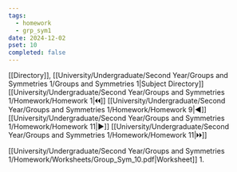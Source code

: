 ```yaml
---
tags:
  - homework
  - grp_sym1
date: 2024-12-02
pset: 10
completed: false
---
```

[[Directory]], [[University/Undergraduate/Second Year/Groups and Symmetries 1/Groups and Symmetries 1|Subject Directory]]
[[University/Undergraduate/Second Year/Groups and Symmetries 1/Homework/Homework 1|🞀🞀]] [[University/Undergraduate/Second Year/Groups and Symmetries 1/Homework/Homework 9|◀]] [[University/Undergraduate/Second Year/Groups and Symmetries 1/Homework/Homework 11|▶]] [[University/Undergraduate/Second Year/Groups and Symmetries 1/Homework/Homework 11|🞂🞂]]

[[University/Undergraduate/Second Year/Groups and Symmetries 1/Homework/Worksheets/Group_Sym_10.pdf|Worksheet]]
1. 
